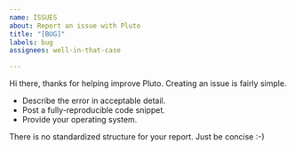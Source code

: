 ```yaml
---
name: ISSUES
about: Report an issue with Pluto
title: "[BUG]"
labels: bug
assignees: well-in-that-case

---
```


Hi there, thanks for helping improve Pluto. Creating an issue is fairly simple.

- Describe the error in acceptable detail.
- Post a fully-reproducible code snippet.
- Provide your operating system.

There is no standardized structure for your report. Just be concise :-)

